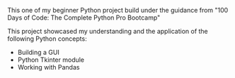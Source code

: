 This one of my beginner Python project build under the guidance from "100 Days of Code: The Complete Python Pro Bootcamp"

This project showcased my understanding and the application of the following Python concepts:

- Building a GUI
- Python Tkinter module
- Working with Pandas
